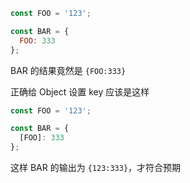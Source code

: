 ```js
const FOO = '123';

const BAR = {
  FOO: 333
};
```

BAR 的结果竟然是 `{FOO:333}`

正确给 Object 设置 key 应该是这样

```js
const FOO = '123';

const BAR = {
  [FOO]: 333
};
```

这样 BAR 的输出为 `{123:333}`，才符合预期